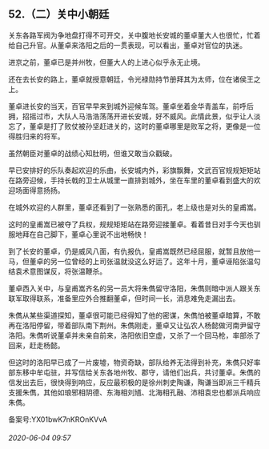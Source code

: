 ## 52.（二）关中小朝廷
关东各路军阀为争地盘打得不可开交，关中腹地长安城的董卓董大人也很忙，忙着给自己升官。从董卓来洛阳之后的一贯表现，可以看出，董卓对官位的执迷。



进京之前，董卓已是并州牧，但董大人的上进心似乎永无止境。



还在去长安的路上，董卓就授意朝廷，令光禄勋持节册拜其为太师，位在诸侯王之上。



董卓进长安的当天，百官早早来到城外迎候车驾。董卓坐着金华青盖车，前呼后拥，招摇过市，大队人马浩浩荡荡开进长安城，好不威风。此情此景，似乎让人淡忘了，董卓是打了败仗被孙坚赶进关的，这时的董卓哪里是败军之将，更像是一位得胜归来的将军。



虽然朝臣对董卓的战绩心知肚明，但谁又敢当众戳破。



早已安排好的乐队奏起欢迎的乐曲，长安城内外，彩旗飘舞，文武百官规规矩矩站在路旁迎候，手持长戟的卫士从城里一直排到城外，坐在车里的董卓看到盛大的欢迎场面得意扬扬。



在城外欢迎的人群里，董卓还看到了一张熟悉的面孔，老上级也是对头的皇甫嵩。



这时的皇甫嵩已被夺了兵权，规规矩矩站在路旁迎接董卓。看着昔日对手今天也驯服地拜在自己脚下，董卓心里说不出地畅快！



到了长安的董卓，仍是威风八面，有仇报仇，皇甫嵩既然已经屈服，就暂且放他一马，但董卓的另一位曾经的上司张温就没这么好运了。这年十月，董卓诬陷张温勾结袁术意图谋反，将张温鞭杀。



董卓西入关中，与皇甫嵩齐名的另一员大将朱儁留守洛阳，朱儁则暗中派人跟关东联军取得联系，准备里应外合推翻董卓，但时间一长，消息难免走漏出去。



朱儁从某些渠道探知，董卓很可能已经得知了他的密谋，朱儁怕被董卓暗算，不敢再在洛阳停留，带着部队南下荆州。朱儁刚走，董卓又让弘农人杨懿做河南尹留守洛阳。朱儁听说董卓并未亲自前来，洛阳依旧空虚，又杀了一个回马枪，率部杀了回来，赶走杨懿。



但这时的洛阳早已成了一片废墟，物资奇缺，部队给养无法得到补充，朱儁只好率部东移中牟屯驻，并写信给关东各地州牧、郡守，请他们出兵，共讨董卓。朱儁的信发出去后，很快得到响应，反应最积极的是徐州刺史陶谦，陶谦当即派三千精兵支援朱儁，其他如琅邪相阴德、东海相刘馗、北海相孔融、沛相袁忠也都派兵响应朱儁。



备案号:YX01bwK7nKROnKVvA


###### 2020-06-04 09:57
